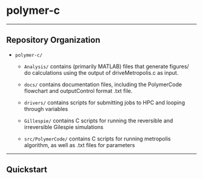 # polymer-c

---

## Repository Organization

* `polymer-c/`

  - `Analysis/` contains (primarily MATLAB) files that generate figures/ do calculations using the output of driveMetropolis.c as input.

  - `docs/` contains documentation files, including the PolymerCode flowchart and outputControl format .txt file.

  - `drivers/` contains scripts for submitting jobs to HPC and looping through variables

  - `Gillespie/` contains C scripts for running the reversible and irreversible Gilespie simulations

  - `src/PolymerCode/` contains C scripts for running metropolis algorithm, as well as .txt files for parameters

---

## Quickstart




